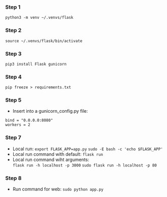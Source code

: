### Step 1
`python3 -m venv ~/.venvs/flask`

### Step 2
`source ~/.venvs/flask/bin/activate`

### Step 3
`pip3 install Flask gunicorn`

### Step 4
`pip freeze > requirements.txt`

### Step 5
- Insert into a gunicorn_config.py file:
```
bind = "0.0.0.0:8080"
workers = 2
```

### Step 7
- Local run: 
`export FLASK_APP=app.py` 
`sudo -E bash -c 'echo $FLASK_APP'` 
- Local run command with default: 
`flask run` 
- Local run command wiht arguments:  
`flask run -h localhost -p 3000` 
`sudo flask run -h localhost -p 80`

### Step 8 
- Run command for web:
`sudo python app.py` 